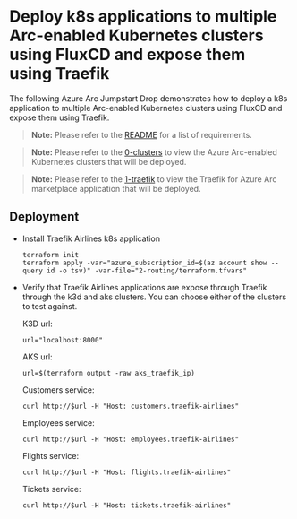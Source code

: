 # Deploy k8s applications to multiple Arc-enabled Kubernetes clusters using FluxCD and expose them using Traefik

The following Azure Arc Jumpstart Drop demonstrates how to deploy a k8s application to multiple Arc-enabled Kubernetes clusters using FluxCD and expose them using Traefik.

  > **Note:** Please refer to the [README](../README.md) for a list of requirements.

  > **Note:** Please refer to the [0-clusters](../0-clusters/README.md) to view the Azure Arc-enabled Kubernetes clusters that will be deployed.

  > **Note:** Please refer to the [1-traefik](../1-traefik/README.md) to view the Traefik for Azure Arc marketplace application that will be deployed.

## Deployment
* Install Traefik Airlines k8s application
  ```shell
  terraform init
  terraform apply -var="azure_subscription_id=$(az account show --query id -o tsv)" -var-file="2-routing/terraform.tfvars"
  ```

* Verify that Traefik Airlines applications are expose through Traefik through the k3d and aks clusters. You can choose either of the clusters to test against.

  K3D url:
  ```shell
  url="localhost:8000"
  ```

  AKS url:
  ```shell
  url=$(terraform output -raw aks_traefik_ip)
  ```

  Customers service:
  ```shell
  curl http://$url -H "Host: customers.traefik-airlines"
  ```

  Employees service:
  ```shell
  curl http://$url -H "Host: employees.traefik-airlines"
  ```

  Flights service:
  ```shell
  curl http://$url -H "Host: flights.traefik-airlines"
  ```

  Tickets service:
  ```shell
  curl http://$url -H "Host: tickets.traefik-airlines"
  ```
